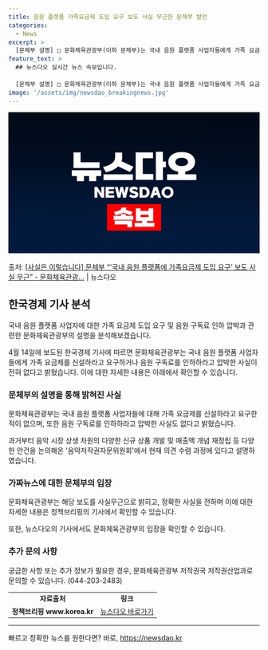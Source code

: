 ```yaml
---
title: 음원 플랫폼 가족요금제 도입 요구 보도 사실 무근한 문체부 발언
categories:
  - News
excerpt: >
  [문체부 설명] □ 문화체육관광부(이하 문체부)는 국내 음원 플랫폼 사업자들에게 가족 요금제를 신설하라고 요…
feature_text: >
  ## 뉴스다오 실시간 뉴스 속보입니다.

  [문체부 설명] □ 문화체육관광부(이하 문체부)는 국내 음원 플랫폼 사업자들에게 가족 요금제를 신설하라고 요…
image: '/assets/img/newsdao_breakingnews.jpg'
---
```


![뉴스다오 속보](/assets/img/newsdao_breakingnews.jpg)

<p>출처: <a href="https://newsdao.kr/3596" rel="dofollow">[사실은 이렇습니다] 문체부 “‘국내 음원 플랫폼에 가족요금제 도입 요구’ 보도 사실 무근” - 문화체육관광…</a> | 뉴스다오</p>

<h2 data-ke-size="size26">한국경제 기사 분석</h2>
국내 음원 플랫폼 사업자에 대한 가족 요금제 도입 요구 및 음원 구독료 인하 압박과 관련한 문화체육관광부의 설명을 분석해보겠습니다.

<p data-ke-size="size16">4월 14일에 보도된 한국경제 기사에 따르면 문화체육관광부는 국내 음원 플랫폼 사업자들에게 가족 요금제를 신설하라고 요구하거나 음원 구독료를 인하하라고 압박한 사실이 전혀 없다고 밝혔습니다. 이에 대한 자세한 내용은 아래에서 확인할 수 있습니다.</p>

<h3>문체부의 설명을 통해 밝혀진 사실</h3>
<p data-ke-size="size16">문화체육관광부는 국내 음원 플랫폼 사업자들에 대해 가족 요금제를 신설하라고 요구한 적이 없으며, 또한 음원 구독료를 인하하라고 압박한 사실도 없다고 밝혔습니다.</p>
<p data-ke-size="size16">과거부터 음악 시장 상생 차원의 다양한 신규 상품 개발 및 매출액 개념 재정립 등 다양한 안건을 논의해온 '음악저작권자문위원회'에서 현재 의견 수렴 과정에 있다고 설명하였습니다.</p>

<h3>가짜뉴스에 대한 문체부의 입장</h3>
<p data-ke-size="size16">문화체육관광부는 해당 보도를 사실무근으로 밝히고, 정확한 사실을 전하며 이에 대한 자세한 내용은 정책브리핑의 기사에서 확인할 수 있습니다.</p>
<p data-ke-size="size16">또한, 뉴스다오의 기사에서도 문화체육관광부의 입장을 확인할 수 있습니다.</p>

<h3>추가 문의 사항</h3>
<p data-ke-size="size16">궁금한 사항 또는 추가 정보가 필요한 경우, 문화체육관광부 저작권국 저작권산업과로 문의할 수 있습니다. (044-203-2483)</p>

<table>
  <tr>
    <td style="text-align: center; height: 17px;"><b>자료출처</b></td>
    <td style="text-align: center; height: 17px;"><b>링크</b></td>
  </tr>
  <tr>
    <td style="text-align: center; height: 17px;"><b>정책브리핑 www.korea.kr</b></td>
    <td style="text-align: center; height: 17px;"><a href="https://newsdao.kr/3596">뉴스다오 바로가기</a></td>
  </tr>
</table>
<hr> 

빠르고 정확한 뉴스를 원한다면? 바로, <a href="https://newsdao.kr" rel="dofollow">https://newsdao.kr</a>



